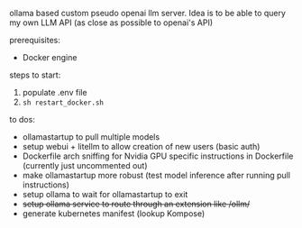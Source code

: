 
ollama based custom pseudo openai llm server. Idea is to be able to query my own LLM API (as close as possible to openai's API)


prerequisites: 
  - Docker engine 


steps to start:
 1. populate .env file 
 2. `sh restart_docker.sh`

to dos: 
 - ollamastartup to pull multiple models 
 - setup webui + litellm to allow creation of new users (basic auth) 
 - Dockerfile arch sniffing for Nvidia GPU specific instructions in Dockerfile (currently just uncommented out) 
 - make ollamastartup more robust (test model inference after running pull instructions)
 - setup ollama to wait for ollamastartup to exit 
 - ~~setup ollama service to route through an extension like /ollm/~~
 - generate kubernetes manifest (lookup Kompose)
